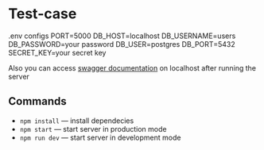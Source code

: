 # Test-case

.env configs
PORT=5000
DB_HOST=localhost
DB_USERNAME=users
DB_PASSWORD=your password
DB_USER=postgres
DB_PORT=5432
SECRET_KEY=your secret key

Also you can access [swagger documentation](http://localhost:5000/api-docs/) on localhost after running the server

## Commands

- `npm install` &mdash; install dependecies
- `npm start`  &mdash; start server in production mode
- `npm run dev` &mdash; start server in development mode